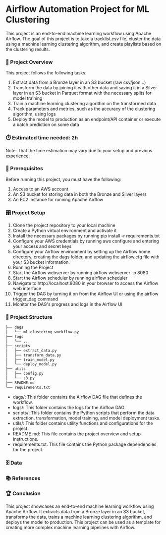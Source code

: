 # Airflow Automation Project for ML Clustering

This project is an end-to-end machine learning workflow using Apache Airflow. The goal of this project is to take a tracklist.csv file, cluster the data using a machine learning clustering algorithm, and create playlists based on the clustering results.

### 🧭 Project Overview

This project follows the following tasks:

1. Extract data from a Bronze layer in an S3 bucket (raw csv/json...)
2. Transform the data by joining it with other data and saving it in a Silver layer in an S3 bucket in Parquet format with the necessary splits for model training
3. Train a machine learning clustering algorithm on the transformed data
4. Track parameters and metrics, such as the accuracy of the clustering algorithm, using logs
5. Deploy the model to production as an endpoint/API container or execute a batch prediction on some data

### ⏱️ Estimated time needed: 2h 
Note: That the time estimation may vary due to your setup and previous experience. 

### 🚧 Prerequisites

Before running this project, you must have the following:

1. Access to an AWS account
2. An S3 bucket for storing data in both the Bronze and Silver layers
3. An EC2 instance for running Apache Airflow

### 🎛️ Project Setup

1. Clone the project repository to your local machine
2. Create a Python virtual environment and activate it
3. Install the necessary packages by running pip install -r requirements.txt
4. Configure your AWS credentials by running aws configure and entering your access and secret keys
5. Configure your Airflow environment by setting up the Airflow home directory, creating the dags folder, and updating the airflow.cfg file with your S3 bucket information.
6. Running the Project
7. Start the Airflow webserver by running airflow webserver -p 8080
8. Start the Airflow scheduler by running airflow scheduler
9. Navigate to http://localhost:8080 in your browser to access the Airflow web interface
10. Trigger the DAG by turning it on from the Airflow UI or using the airflow trigger_dag command
11. Monitor the DAG's progress and logs in the Airflow UI

### 🧩 Project Structure

```bash
├── dags
│   └── ml_clustering_workflow.py
├── logs
│   └── ...
├── scripts
│   ├── extract_data.py
│   ├── transform_data.py
│   ├── train_model.py
│   └── deploy_model.py
├── utils
│   ├── config.py
│   └── s3.py
├── README.md
└── requirements.txt
```

* dags/: This folder contains the Airflow DAG file that defines the workflow.
* logs/: This folder contains the logs for the Airflow DAG.
* scripts/: This folder contains the Python scripts that perform the data extraction, transformation, model training, and model deployment tasks.
* utils/: This folder contains utility functions and configurations for the project.
* README.md: This file contains the project overview and setup instructions.
* requirements.txt: This file contains the Python package dependencies for the project.

### 🗄️ Data

### 📚 References


### 🏆 Conclusion

This project showcases an end-to-end machine learning workflow using Apache Airflow. It extracts data from a Bronze layer in an S3 bucket, transforms the data, trains a machine learning clustering algorithm, and deploys the model to production. This project can be used as a template for creating more complex machine learning pipelines with Airflow.